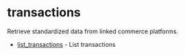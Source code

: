# transactions

Retrieve standardized data from linked commerce platforms.


* [list_transactions](listtransactions.md) - List transactions